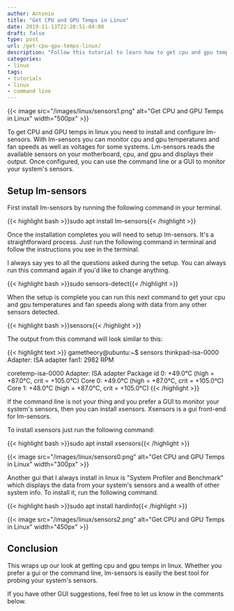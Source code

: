 ```yaml
---
author: Antonio
title: "Get CPU and GPU Temps in Linux"
date: 2019-11-13T22:28:51-04:00
draft: false
type: post
url: /get-cpu-gpu-temps-linux/
description: "Follow this tutorial to learn how to get cpu and gpu temps in linux. We will use lm-sensors on the command line and GUI to read your system's sensors to determine cpu and gpu temps along with fan speeds and other info."
categories:
- linux
tags:
- tutorials
- linux
- command line
---
```


{{< image src="/images/linux/sensors1.png" alt="Get CPU and GPU Temps in Linux" width="500px" >}}

To get CPU and GPU temps in linux you need to install and configure lm-sensors. With lm-sensors you can monitor cpu and gpu temperatures and fan speeds as well as voltages for some systems. Lm-sensors reads the available sensors on your motherboard, cpu, and gpu and displays their output. Once configured, you can use the command line or a GUI to monitor your system's sensors.

<!--more-->

## **Setup lm-sensors**

First install lm-sensors by running the following command in your terminal.

{{< highlight bash >}}sudo apt install lm-sensors{{< /highlight >}}

Once the installation completes you will need to setup lm-sensors. It's a straightforward process. Just run the following command in terminal and follow the instructions you see in the terminal.

I always say yes to all the questions asked during the setup. You can always run this command again if you'd like to change anything.

{{< highlight bash >}}sudo sensors-detect{{< /highlight >}}

<!--adsense-->

When the setup is complete you can run this next command to get your cpu and gpu temperatures and fan speeds along with data from any other sensors detected.

{{< highlight bash >}}sensors{{< /highlight >}}

The output from this command will look similar to this:

{{< highlight text >}}
gametheory@ubuntu:~$ sensors
thinkpad-isa-0000
Adapter: ISA adapter
fan1:        2982 RPM

coretemp-isa-0000
Adapter: ISA adapter
Package id 0:  +49.0°C  (high = +87.0°C, crit = +105.0°C)
Core 0:        +49.0°C  (high = +87.0°C, crit = +105.0°C)
Core 1:        +48.0°C  (high = +87.0°C, crit = +105.0°C)
{{< /highlight >}}

If the command line is not your thing and you prefer a GUI to monitor your system's sensors, then you can install xsensors. Xsensors is a gui front-end for lm-sensors.

To install xsensors just run the following command:

{{< highlight bash >}}sudo apt install xsensors{{< /highlight >}}

{{< image src="/images/linux/sensors0.png" alt="Get CPU and GPU Temps in Linux" width="300px" >}}

Another gui that I always install in linux is "System Profiler and Benchmark" which displays the data from your system's sensors and a wealth of other system info. To install it, run the following command.

{{< highlight bash >}}sudo apt install hardinfo{{< /highlight >}}

{{< image src="/images/linux/sensors2.png" alt="Get CPU and GPU Temps in Linux" width="450px" >}}

## **Conclusion**

This wraps up our look at getting cpu and gpu temps in linux. Whether you prefer a gui or the command line, lm-sensors is easily the best tool for probing your system's sensors.

If you have other GUI suggestions, feel free to let us know in the comments below.
